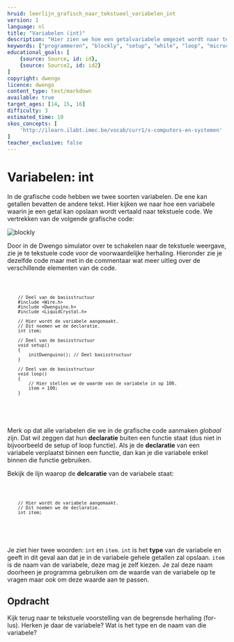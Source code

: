 ```yaml
---
hruid: leerlijn_grafisch_naar_tekstueel_variabelen_int
version: 1
language: nl
title: "Variabelen (int)"
description: "Hier zien we hoe een getalvariabele omgezet wordt naar tekstuele code."
keywords: ["programmeren", "blockly", "setup", "while", "loop", "microcontroller", "µC", "arduino", "dwenguino"]
educational_goals: [
    {source: Source, id: id}, 
    {source: Source2, id: id2}
]
copyright: dwengo
licence: dwengo
content_type: text/markdown
available: true
target_ages: [14, 15, 16]
difficulty: 3
estimated_time: 10
skos_concepts: [
    'http://ilearn.ilabt.imec.be/vocab/curr1/s-computers-en-systemen'
]
teacher_exclusive: false
---
```


# Variabelen: int

In de grafische code hebben we twee soorten variabelen. De ene kan getallen bevatten de andere tekst. Hier kijken we naar hoe een variabele waarin je een getal kan opslaan wordt vertaald naar tekstuele code. We vertrekken van de volgende grafische code:

![blockly](@learning-object/leerlijn_grafisch_naar_tekstueel_variabelen_int_blocks/nl/1)

Door in de Dwengo simulator over te schakelen naar de tekstuele weergave, zie je te tekstuele code voor de voorwaardelijke herhaling. Hieronder zie je dezelfde code maar met in de commentaar wat meer uitleg over de verschillende elementen van de code.

<div class="dwengo-content dwengo-code-simulator">
    <pre>
<code class="language-cpp" data-filename="filename.cpp">

        // Deel van de basisstructuur
        #include <Wire.h>
        #include <Dwenguino.h>
        #include <LiquidCrystal.h>

        // Hier wordt de variabele aangemaakt.
        // Dit noemen we de declaratie.
        int item;

        // Deel van de basisstructuur
        void setup()
        {
            initDwenguino(); // Deel basisstructuur
        }

        // Deel van de basisstructuur
        void loop()
        {
            // Hier stellen we de waarde van de variabele in op 100.
            item = 100;
        }

</code>
    </pre>
</div>

Merk op dat alle variabelen die we in de grafische code aanmaken *globaal* zijn. Dat wil zeggen dat hun **declaratie** buiten een functie staat (dus niet in bijvoorbeeld de setup of loop functie). Als je de **declaratie** van een variabele verplaatst binnen een functie, dan kan je die variabele enkel binnen die functie gebruiken.

Bekijk de lijn waarop de **delcaratie** van de variabele staat:

<div class="dwengo-content">
    <pre>
<code class="language-cpp" data-filename="filename.cpp">

        // Hier wordt de variabele aangemaakt.
        // Dit noemen we de declaratie.
        int item;

</code>
    </pre>
</div>

Je ziet hier twee woorden: <code class="language-cpp">int</code> en <code class="language-cpp">item</code>. <code class="language-cpp">int</code> is het **type** van de variabele en geeft in dit geval aan dat je in de variabele gehele getallen zal opslaan. <code class="language-cpp">item</code> is de naam van de variabele, deze mag je zelf kiezen. Je zal deze naam doorheen je programma gebruiken om de waarde van de variabele op te vragen maar ook om deze waarde aan te passen.

<div class="dwengo-content assignment">
    <h2 class="title">Opdracht</h2>
    <div class="content">
        Kijk terug naar te tekstuele voorstelling van de begrensde herhaling (for-lus). Herken je daar de variabele? Wat is het type en de naam van die variabele?
    </div>
</div>

